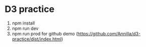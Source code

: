 # D3 practice
1. npm install
2. npm run dev
3. npm run prod for github demo (https://github.com/Annilla/d3-practice/dist/index.html)
